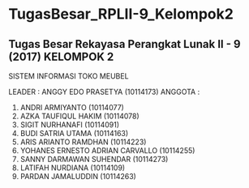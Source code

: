 # TugasBesar_RPLII-9_Kelompok2
Tugas Besar Rekayasa Perangkat Lunak II - 9 (2017)
KELOMPOK 2
-------------------------------------------------
SISTEM INFORMASI TOKO MEUBEL 

LEADER		: ANGGY EDO PRASETYA (10114173)
ANGGOTA 	:  
1. ANDRI ARMIYANTO (10114077) 
2. AZKA TAUFIQUL HAKIM (10114078)
3. SIGIT NURHANAFI (10114091) 
4. BUDI SATRIA UTAMA (10114163) 
5. ARIS ARIANTO RAMDHAN (10114223)
6. YOHANES ERNESTO ADRIAN CARVALLO (10114255)
7. SANNY DARMAWAN SUHENDAR (10114273)
8. LATIFAH NURDIANA (10114109) 
9. PARDAN JAMALUDDIN (10114263) 
